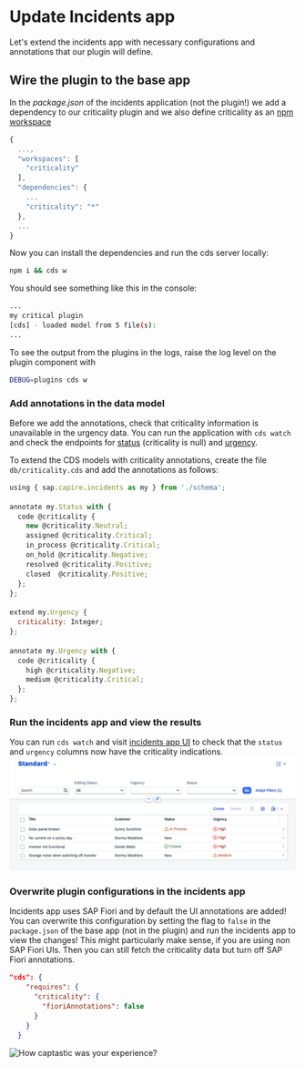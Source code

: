 # Update Incidents app

Let's extend the incidents app with necessary configurations and annotations that our plugin will define.

## Wire the plugin to the base app

In the _package.json_ of the incidents application (not the plugin!) we add a dependency to our criticality plugin and we also define criticality as an [npm workspace](https://docs.npmjs.com/cli/v7/using-npm/workspaces)

```js
{
  ...,
  "workspaces": [
    "criticality"
  ],
  "dependencies": {
    ...
    "criticality": "*"
  },
  ...
}
```

Now you can install the dependencies and run the cds server locally:

```sh
npm i && cds w 
```

You should see something like this in the console:

```sh
...
my critical plugin
[cds] - loaded model from 5 file(s):
...
```

To see the output from the plugins in the logs, raise the log level on the plugin component with

```sh
DEBUG=plugins cds w
```

### Add annotations in the data model

Before we add the annotations, check that criticality information is unavailable in the urgency data. You can run the application with `cds watch` and check the endpoints for [status](http://localhost:4004/odata/v4/processor/Status) (criticality is null) and [urgency](http://localhost:4004/odata/v4/processor/Urgency).

To extend the CDS models with criticality annotations, create the file `db/criticality.cds` and add the annotations as follows:

```js
using { sap.capire.incidents as my } from './schema';

annotate my.Status with {
  code @criticality {
    new @criticality.Neutral;
    assigned @criticality.Critical;
    in_process @criticality.Critical;
    on_hold @criticality.Negative;
    resolved @criticality.Positive;
    closed  @criticality.Positive;
  };
};

extend my.Urgency {
  criticality: Integer;
};

annotate my.Urgency with {
  code @criticality {
    high @criticality.Negative;
    medium @criticality.Critical;
  };
};
```

### Run the incidents app and view the results

You can run `cds watch` and visit [incidents app UI](http://localhost:4004/incidents/webapp/index.html) to check that the `status` and `urgency` columns now have the criticality indications.
<img width="1300" alt="Incidents UI with criticality" style="border-radius:0.5rem;" src="images/Incidents-ui.png">

### Overwrite plugin configurations in the incidents app

Incidents app uses SAP Fiori and by default the UI annotations are added! You can overwrite this configuration by setting the flag to `false` in the `package.json` of the base app (not in the plugin) and run the incidents app to view the changes!
This might particularly make sense, if you are using non SAP Fiori UIs. Then you can still fetch the criticality data but turn off SAP Fiori annotations.

```json
"cds": {
    "requires": {
      "criticality": {
        "fioriAnnotations": false
      }
    }
  }
```
![How captastic was your experience?](https://forms.office.com/Pages/ResponsePage.aspx?id=bGf3QlX0PEKC9twtmXka914n6hNKFVlPml6fyiE6QrxUMUJKS1hLWUxENElFR0dCVUhFVzlEMTFPRC4u)
